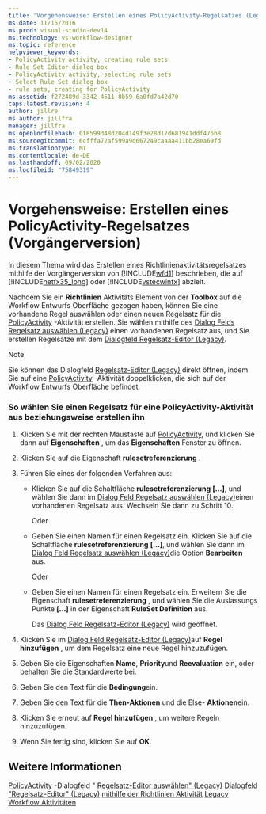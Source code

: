 ```yaml
---
title: 'Vorgehensweise: Erstellen eines PolicyActivity-Regelsatzes (Legacy) | Microsoft-Dokumentation'
ms.date: 11/15/2016
ms.prod: visual-studio-dev14
ms.technology: vs-workflow-designer
ms.topic: reference
helpviewer_keywords:
- PolicyActivity activity, creating rule sets
- Rule Set Editor dialog box
- PolicyActivity activity, selecting rule sets
- Select Rule Set dialog box
- rule sets, creating for PolicyActivity
ms.assetid: f272489d-3342-4511-8b59-6a0fd7a42d70
caps.latest.revision: 4
author: jillre
ms.author: jillfra
manager: jillfra
ms.openlocfilehash: 0f8599348d204d149f3e28d17d681941ddf476b8
ms.sourcegitcommit: 6cfffa72af599a9d667249caaaa411bb28ea69fd
ms.translationtype: MT
ms.contentlocale: de-DE
ms.lasthandoff: 09/02/2020
ms.locfileid: "75849319"
---
```

# <a name="how-to-create-a-policyactivity-rule-set-legacy"></a>Vorgehensweise: Erstellen eines PolicyActivity-Regelsatzes (Vorgängerversion)
In diesem Thema wird das Erstellen eines Richtlinienaktivitätsregelsatzes mithilfe der Vorgängerversion von [!INCLUDE[wfd1](../includes/wfd1-md.md)] beschrieben, die auf [!INCLUDE[netfx35_long](../includes/netfx35-long-md.md)] oder [!INCLUDE[vstecwinfx](../includes/vstecwinfx-md.md)] abzielt.

 Nachdem Sie ein **Richtlinien** Aktivitäts Element von der **Toolbox** auf die Workflow Entwurfs Oberfläche gezogen haben, können Sie eine vorhandene Regel auswählen oder einen neuen Regelsatz für die [PolicyActivity](https://msdn2.microsoft.com/library/system.workflow.activities.policyactivity.aspx) -Aktivität erstellen. Sie wählen mithilfe des [Dialog Felds Regelsatz auswählen (Legacy)](../workflow-designer/select-rule-set-dialog-box-legacy.md) einen vorhandenen Regelsatz aus, und Sie erstellen Regelsätze mit dem [Dialogfeld Regelsatz-Editor (Legacy)](../workflow-designer/rule-set-editor-dialog-box-legacy.md).

> [!NOTE]
> Sie können das Dialogfeld [Regelsatz-Editor (Legacy)](../workflow-designer/rule-set-editor-dialog-box-legacy.md) direkt öffnen, indem Sie auf eine [PolicyActivity](https://msdn2.microsoft.com/library/system.workflow.activities.policyactivity.aspx) -Aktivität doppelklicken, die sich auf der Workflow Entwurfs Oberfläche befindet.

### <a name="to-select-or-create-a-rule-set-for-a-policyactivity-activity"></a>So wählen Sie einen Regelsatz für eine PolicyActivity-Aktivität aus beziehungsweise erstellen ihn

1. Klicken Sie mit der rechten Maustaste auf [PolicyActivity](https://msdn2.microsoft.com/library/system.workflow.activities.policyactivity.aspx), und klicken Sie dann auf **Eigenschaften** , um das **Eigenschaften** Fenster zu öffnen.

2. Klicken Sie auf die Eigenschaft **rulesetreferenzierung** .

3. Führen Sie eines der folgenden Verfahren aus:

    - Klicken Sie auf die Schaltfläche **rulesetreferenzierung** **[...]**, und wählen Sie dann im [Dialog Feld Regelsatz auswählen (Legacy)](../workflow-designer/select-rule-set-dialog-box-legacy.md)einen vorhandenen Regelsatz aus. Wechseln Sie dann zu Schritt 10.

         Oder

    - Geben Sie einen Namen für einen Regelsatz ein. Klicken Sie auf die Schaltfläche **rulesetreferenzierung** **[...]**, und wählen Sie dann im [Dialog Feld Regelsatz auswählen (Legacy)](../workflow-designer/select-rule-set-dialog-box-legacy.md)die Option **Bearbeiten** aus.

         Oder

    - Geben Sie einen Namen für einen Regelsatz ein. Erweitern Sie die Eigenschaft **rulesetreferenzierung** , und wählen Sie die Auslassungs Punkte **[...]** in der Eigenschaft **RuleSet Definition** aus.

         Das [Dialog Feld Regelsatz-Editor (Legacy)](../workflow-designer/rule-set-editor-dialog-box-legacy.md) wird geöffnet.

4. Klicken Sie im [Dialog Feld Regelsatz-Editor (Legacy)](../workflow-designer/rule-set-editor-dialog-box-legacy.md)auf **Regel hinzufügen** , um dem Regelsatz eine neue Regel hinzuzufügen.

5. Geben Sie die Eigenschaften **Name**, **Priority**und **Reevaluation** ein, oder behalten Sie die Standardwerte bei.

6. Geben Sie den Text für die **Bedingung**ein.

7. Geben Sie den Text für die **Then-Aktionen** und die Else- **Aktionen**ein.

8. Klicken Sie erneut auf **Regel hinzufügen** , um weitere Regeln hinzuzufügen.

9. Wenn Sie fertig sind, klicken Sie auf **OK**.

## <a name="see-also"></a>Weitere Informationen
 [PolicyActivity](https://msdn2.microsoft.com/library/system.workflow.activities.policyactivity.aspx) -Dialogfeld " [Regelsatz-Editor auswählen" (Legacy)](../workflow-designer/select-rule-set-dialog-box-legacy.md) [Dialogfeld "Regelsatz-Editor" (Legacy)](../workflow-designer/rule-set-editor-dialog-box-legacy.md) [mithilfe der Richtlinien Aktivität](https://msdn2.microsoft.com/library/bb675229.aspx) [Legacy Workflow Aktivitäten](../workflow-designer/legacy-workflow-activities.md)
